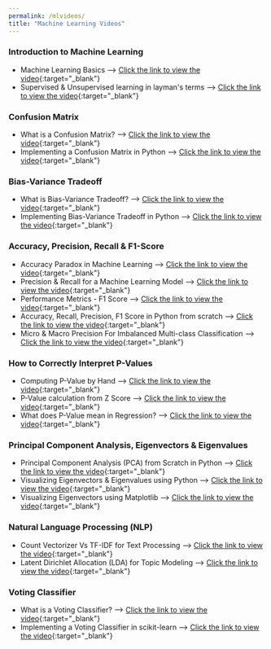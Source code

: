 ```yaml
---
permalink: /mlvideos/
title: "Machine Learning Videos"
---
```


### Introduction to Machine Learning
* Machine Learning Basics &#10230; [Click the link to view the video](https://youtu.be/8qNPRAaQJJs){:target="_blank"}
* Supervised & Unsupervised learning in layman's terms &#10230; [Click the link to view the video](https://youtu.be/pmQgq8S4jO8){:target="_blank"}

### Confusion Matrix
* What is a Confusion Matrix? &#10230; [Click the link to view the video](https://youtu.be/vaR5Bdi-yA4){:target="_blank"}
* Implementing a Confusion Matrix in Python &#10230; [Click the link to view the video](https://youtu.be/42JGBd6zh8E){:target="_blank"}

### Bias-Variance Tradeoff
* What is Bias-Variance Tradeoff? &#10230; [Click the link to view the video](https://youtu.be/0UTNyTZgEWQ){:target="_blank"}
* Implementing Bias-Variance Tradeoff in Python &#10230; [Click the link to view the video](https://youtu.be/b8ZOmdMmp_s){:target="_blank"}

### Accuracy, Precision, Recall & F1-Score
* Accuracy Paradox in Machine Learning &#10230; [Click the link to view the video](https://youtu.be/mP4gaO4IC5A){:target="_blank"}
* Precision & Recall for a Machine Learning Model &#10230; [Click the link to view the video](https://youtu.be/dbrRsqlof4w){:target="_blank"}
* Performance Metrics - F1 Score &#10230; [Click the link to view the video](https://youtu.be/Z9NZY3ej9yY){:target="_blank"}
* Accuracy, Recall, Precision, F1 Score in Python from scratch &#10230; [Click the link to view the video](https://youtu.be/9PbrWiLC-4k){:target="_blank"}
* Micro & Macro Precision For Imbalanced Multi-class Classification &#10230; [Click the link to view the video](https://youtu.be/DF-rJA-eOUQ){:target="_blank"}

### How to Correctly Interpret P-Values
* Computing P-Value by Hand &#10230; [Click the link to view the video](https://youtu.be/R9xAlR893R4){:target="_blank"}
* P-Value calculation from Z Score &#10230; [Click the link to view the video](https://youtu.be/uobLdTGYu00){:target="_blank"}
* What does P-Value mean in Regression? &#10230; [Click the link to view the video](https://youtu.be/6psBul7K2gw){:target="_blank"}

### Principal Component Analysis, Eigenvectors & Eigenvalues
* Principal Component Analysis (PCA) from Scratch in Python &#10230; [Click the link to view the video](https://youtu.be/uFbDWu0tDrE){:target="_blank"}
* Visualizing Eigenvectors & Eigenvalues using Python &#10230; [Click the link to view the video](https://youtu.be/mxkGMbrobY0){:target="_blank"}
* Visualizing Eigenvectors using Matplotlib &#10230; [Click the link to view the video](https://youtu.be/RhmzJ0hfJjM){:target="_blank"}

### Natural Language Processing (NLP)
* Count Vectorizer Vs TF-IDF for Text Processing &#10230; [Click the link to view the video](https://youtu.be/FrmrHyOSyhE){:target="_blank"}
* Latent Dirichlet Allocation (LDA) for Topic Modeling &#10230; [Click the link to view the video](https://youtu.be/Cpt97BpI-t4){:target="_blank"}

### Voting Classifier
* What is a Voting Classifier? &#10230; [Click the link to view the video](https://youtu.be/BlrcCpypfhU){:target="_blank"}
* Implementing a Voting Classifier in scikit-learn &#10230; [Click the link to view the video](https://youtu.be/28xRv-vC9Ys){:target="_blank"}